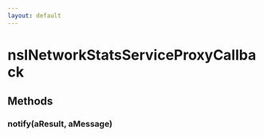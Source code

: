 ```yaml
---
layout: default
---
```


# nsINetworkStatsServiceProxyCallback #

## Methods ##

### notify(aResult, aMessage) ###
